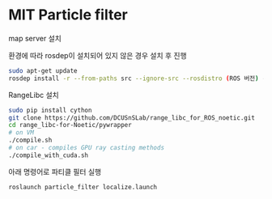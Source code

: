 # MIT Particle filter

map server 설치

환경에 따라 rosdep이 설치되어 있지 않은 경우 설치 후 진행

```bash
sudo apt-get update
rosdep install -r --from-paths src --ignore-src --rosdistro (ROS 버전) -y
```

RangeLibc 설치
```bash
sudo pip install cython
git clone https://github.com/DCUSnSLab/range_libc_for_ROS_noetic.git
cd range_libc-for-Noetic/pywrapper
# on VM
./compile.sh
# on car - compiles GPU ray casting methods
./compile_with_cuda.sh
```


아래 명령어로 파티클 필터 실행
```bash
roslaunch particle_filter localize.launch
```

